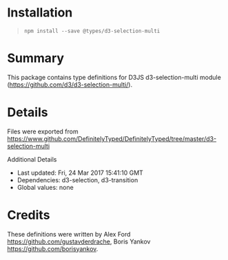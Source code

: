# Installation
> `npm install --save @types/d3-selection-multi`

# Summary
This package contains type definitions for D3JS d3-selection-multi module (https://github.com/d3/d3-selection-multi/).

# Details
Files were exported from https://www.github.com/DefinitelyTyped/DefinitelyTyped/tree/master/d3-selection-multi

Additional Details
 * Last updated: Fri, 24 Mar 2017 15:41:10 GMT
 * Dependencies: d3-selection, d3-transition
 * Global values: none

# Credits
These definitions were written by Alex Ford <https://github.com/gustavderdrache>, Boris Yankov <https://github.com/borisyankov>.
